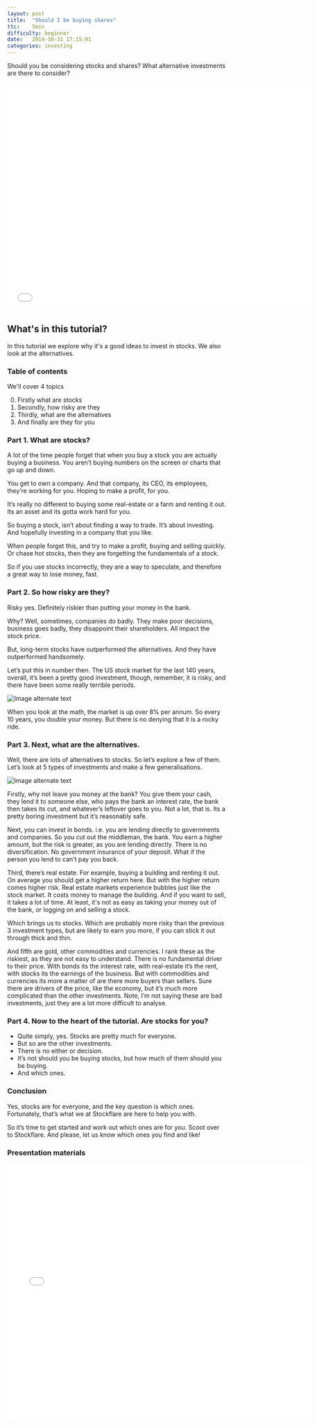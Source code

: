 ```yaml
---
layout: post
title:  "Should I be buying shares"
ttc:    5min
difficulty: beginner
date:   2014-10-31 17:15:01
categories: investing
---
```

Should you be considering stocks and shares? What alternative investments are there to consider?

<iframe width="700" height="525" src="//www.youtube.com/embed/wptJLKwGorc" frameborder="0" allowfullscreen></iframe>

## What's in this tutorial?

In this tutorial we explore why it's a good ideas to invest in stocks. We also look at the alternatives.

### Table of contents

We'll cover 4 topics

0. Firstly what are stocks
0. Secondly, how risky are they
0. Thirdly, what are the alternatives
0. And finally are they for you

### Part 1. What are stocks?

A lot of the time people forget that when you buy a stock you are actually buying a business. You aren’t buying numbers on the screen or charts that go up and down.

You get to own a company. And that company, its CEO, its employees, they’re working for you. Hoping to make a profit, for you.

It’s really no different to buying some real-estate or a farm and renting it out. Its an asset and its gotta work hard for you.

So buying a stock, isn’t about finding a way to trade. It’s about investing. And hopefully investing in a company that you like.

When people forget this, and try to make a profit, buying and selling quickly. Or chase hot stocks, then they are forgetting the fundamentals of a stock. 

So if you use stocks incorrectly, they are a way to speculate, and therefore a great way to lose money, fast.

### Part 2. So how risky are they?

Risky yes. Definitely riskier than putting your money in the bank. 

Why? Well, sometimes, companies do badly. They make poor decisions, business goes badly, they disappoint their shareholders. All impact the stock price. 

But, long-term stocks have outperformed the alternatives. And they have outperformed handsomely. 

Let’s put this in number then. The US stock market for the last 140 years, overall, it’s been a pretty good investment, though, remember, it is risky, and there have been some really terrible periods.

![Image alternate text](http://placehold.it/350x150)

When you look at the math, the market is up over 8% per annum. So every 10 years, you double your money.
But there is no denying that it is a rocky ride.

### Part 3. Next, what are the alternatives.

Well, there are lots of alternatives to stocks. So let’s explore a few of them. Let’s look at 5 types of investments and make a few generalisations.

![Image alternate text](http://placehold.it/350x150)

Firstly, why not leave you money at the bank? You give them your cash, they lend it to someone else, who pays the bank an interest rate, the bank then takes its cut, and whatever’s leftover goes to you. Not a lot, that is. Its a pretty boring investment but it’s reasonably safe.

Next, you can invest in bonds. i.e. you are lending directly to governments and companies. So you cut out the middleman, the bank. You earn a higher amount, but the risk is greater, as you are lending directly. There is no diversification. No government insurance of your deposit. What if the person you lend to can’t pay you back. 

Third, there’s real estate. For example, buying a building and renting it out. On average you should get a higher return here. But with the higher return comes higher risk. Real estate markets experience bubbles just like the stock market. It costs money to manage the building. And if you want to sell, it takes a lot of time. At least, it's not as easy as taking your money out of the bank, or logging on and selling a stock.

Which brings us to stocks. Which are probably more risky than the previous 3 investment types, but are likely to earn you more, if you can stick it out through thick and thin.

And fifth are gold, other commodities and currencies. I rank these as the riskiest, as they are not easy to understand. There is no fundamental driver to their price. With bonds its the interest rate, with real-estate it’s the rent, with stocks its the earnings of the business. But with commodities and currencies its more a matter of are there more buyers than sellers. Sure there are drivers of the price, like the economy, but it’s much more complicated than the other investments. Note, I’m not saying these are bad investments, just they are a lot more difficult to analyse.

### Part 4. Now to the heart of the tutorial. Are stocks for you?

* Quite simply, yes. Stocks are pretty much for everyone.
* But so are the other investments. 
* There is no either or decision.
* It’s not should you be buying stocks, but how much of them should you be buying.
* And which ones.

### Conclusion

Yes, stocks are for everyone, and the key question is which ones. Fortunately, that’s what we at Stockflare are here to help you with.

So it’s time to get started and work out which ones are for you. Scoot over to Stockflare. And please, let us know which ones you find and like!

### Presentation materials

<iframe src="//www.slideshare.net/slideshow/embed_code/41128652" width="702" height="590" frameborder="0" marginwidth="0" marginheight="0" scrolling="no"></iframe>
